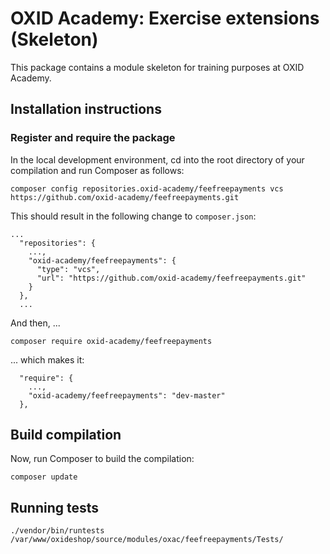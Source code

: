 # OXID Academy: Exercise extensions (Skeleton)

This package contains a module skeleton for training purposes at OXID Academy. 

## Installation instructions

### Register and require the package

In the local development environment, cd into the root directory of your compilation
and run Composer as follows:
 
```
composer config repositories.oxid-academy/feefreepayments vcs https://github.com/oxid-academy/feefreepayments.git
```

This should result in the following change to `composer.json`:
```
...
  "repositories": {
    ...,
    "oxid-academy/feefreepayments": {
      "type": "vcs",
      "url": "https://github.com/oxid-academy/feefreepayments.git"
    }
  },
  ...
```

And then, ...
```
composer require oxid-academy/feefreepayments
```

... which makes it:
```
  "require": {
    ...,
    "oxid-academy/feefreepayments": "dev-master"
  },
```

## Build compilation

Now, run Composer to build the compilation:
```
composer update
```

## Running tests
`./vendor/bin/runtests /var/www/oxideshop/source/modules/oxac/feefreepayments/Tests/`
